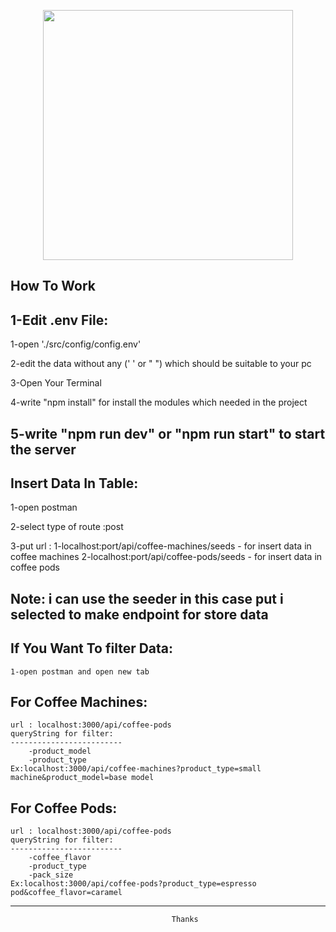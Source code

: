 <p align="center"><img src="https://upload.wikimedia.org/wikipedia/commons/thumb/d/d9/Node.js_logo.svg/1280px-Node.js_logo.svg.png" width="400"></p>
<p align="center">
</p>

## How To Work 


1-Edit .env File:
------------------  
1-open './src/config/config.env'

2-edit the data without any (' ' or " ") which should be suitable to your pc

3-Open Your Terminal

4-write "npm install" for install the modules which needed in the project

5-write "npm run dev" or "npm run start" to start the server
----------------------------------------------------------------------
Insert Data In Table:
-----------------------
1-open postman 

2-select type of route :post

3-put url :
    1-localhost:port/api/coffee-machines/seeds - for insert data in coffee machines
    2-localhost:port/api/coffee-pods/seeds     -  for insert data in coffee pods

Note: i can use the seeder in this case put i selected to make endpoint for store data
-----------------------------------------------------------------------------------
If You Want To filter Data:
----------------------------
    1-open postman and open new tab

For Coffee Machines:
---------------------
    url : localhost:3000/api/coffee-pods
    queryString for filter:
    -------------------------
        -product_model
        -product_type
    Ex:localhost:3000/api/coffee-machines?product_type=small machine&product_model=base model


For Coffee Pods:
---------------------
    url : localhost:3000/api/coffee-pods
    queryString for filter:
    -------------------------
        -coffee_flavor
        -product_type
        -pack_size
    Ex:localhost:3000/api/coffee-pods?product_type=espresso pod&coffee_flavor=caramel
---------------------------------------------------------------------------------------------------
                                        Thanks    



